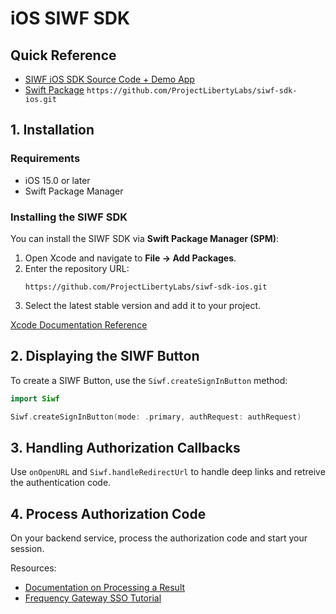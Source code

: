 # iOS SIWF SDK

## Quick Reference

- [SIWF iOS SDK Source Code + Demo App](https://github.com/ProjectLibertyLabs/siwf-sdk-ios)
- [Swift Package](https://swiftpackageindex.com/ProjectLibertyLabs/siwf-sdk-ios) `https://github.com/ProjectLibertyLabs/siwf-sdk-ios.git`

## 1. Installation

### Requirements
- iOS 15.0 or later
- Swift Package Manager

### Installing the SIWF SDK
You can install the SIWF SDK via **Swift Package Manager (SPM)**:

1. Open Xcode and navigate to **File → Add Packages**.
2. Enter the repository URL:
   ```
   https://github.com/ProjectLibertyLabs/siwf-sdk-ios.git
   ```
3. Select the latest stable version and add it to your project.

[Xcode Documentation Reference](https://developer.apple.com/documentation/xcode/adding-package-dependencies-to-your-app)

## 2. Displaying the SIWF Button

To create a SIWF Button, use the `Siwf.createSignInButton` method:

```swift
import Siwf

Siwf.createSignInButton(mode: .primary, authRequest: authRequest)
```

## 3. Handling Authorization Callbacks

Use `onOpenURL` and `Siwf.handleRedirectUrl` to handle deep links and retreive the authentication code.

## 4. Process Authorization Code

On your backend service, process the authorization code and start your session.

Resources:
- [Documentation on Processing a Result](../Actions/Response.html)
- [Frequency Gateway SSO Tutorial](https://projectlibertylabs.github.io/gateway/GettingStarted/SSO.html)
